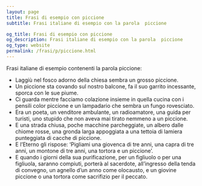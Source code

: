 ```yaml
---
layout: page
title: Frasi di esempio con piccione 
subtitle: Frasi italiane di esempio con la parola  piccione

og_title: Frasi di esempio con piccione 
og_description: Frasi italiane di esempio con la parola  piccione
og_type: website
permalink: /frasi/p/piccione.html
---
```


Frasi italiane di esempio contenenti la parola piccione:


- Laggiù nel fosco adorno della chiesa sembra un grosso piccione.
- Un piccione sta covando sul nostro balcone, fa il suo garrito incessante, sporca con le sue piume.
- Ci guarda mentre facciamo colazione insieme in quella cucina con i pensili color piccione e un lampadario che sembra un fungo rovesciato.
- Era un poeta, un venditore ambulante, un radioamatore, una guida per turisti, uno stupido che non aveva mai tirato nemmeno a un piccione.
- E una strada chiusa, poche macchine parcheggiate, un albero dalle chiome rosse, una gronda larga appoggiata a una tettoia di lamiera punteggiata di cacche di piccione.
- E l’Eterno gli rispose: ‘Pigliami una giovenca di tre anni, una capra di tre anni, un montone di tre anni, una tortora e un piccione’.
- E quando i giorni della sua purificazione, per un figliuolo o per una figliuola, saranno compiuti, porterà al sacerdote, all’ingresso della tenda di convegno, un agnello d’un anno come olocausto, e un giovine piccione o una tortora come sacrifizio per il peccato.
